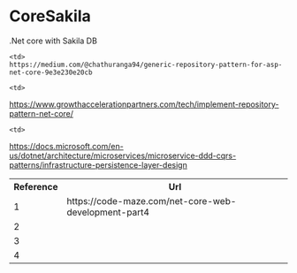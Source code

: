# CoreSakila
.Net core with Sakila DB

<Table>
  <tr>
  <th> Reference</th>
  <th> Url</th>
  </tr>
  <tr>
    <td>
      1
   </td>   
    <td>
      https://code-maze.com/net-core-web-development-part4
  </td>
  </tr>
   <tr>
    <td>
      2
   </td>   
  
    <td>
    https://medium.com/@chathuranga94/generic-repository-pattern-for-asp-net-core-9e3e230e20cb
  </td>
  </tr>
   <tr>
    <td>
      3
   </td>   
  
    <td>
   https://www.growthaccelerationpartners.com/tech/implement-repository-pattern-net-core/
  </td>
  </tr>
   <tr>
    <td>
      4
   </td>   
 
    <td>
   https://docs.microsoft.com/en-us/dotnet/architecture/microservices/microservice-ddd-cqrs-patterns/infrastructure-persistence-layer-design

  </td>
  </tr>
  </table>

 


